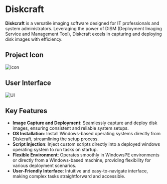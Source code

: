 # Diskcraft

**Diskcraft** is a versatile imaging software designed for IT professionals and system administrators. Leveraging the power of DISM (Deployment Imaging Service and Management Tool), Diskcraft excels in capturing and deploying disk images with efficiency.
## Project Icon
![icon](https://i.imgur.com/yfJ9HRR.png)
## User Interface
![UI](https://i.imgur.com/Q4KLH2K.png)
## Key Features  
- **Image Capture and Deployment**: Seamlessly capture and deploy disk images, ensuring consistent and reliable system setups.
- **OS Installation**: Install Windows-based operating systems directly from Diskcraft, streamlining the setup process.
- **Script Injection**: Inject custom scripts directly into a deployed windows operating system to run tasks on startup.
- **Flexible Environment**: Operates smoothly in WindowsPE environments or directly from a Windows-based machine, providing flexibility for various deployment scenarios.
- **User-Friendly Interface**: Intuitive and easy-to-navigate interface, making complex tasks straightforward and accessible.
